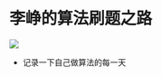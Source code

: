
# 李峥的算法刷题之路

![](http://img1.imgtn.bdimg.com/it/u=1485492151,3127821112&fm=26&gp=0.jpg)

+ 记录一下自己做算法的每一天

